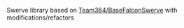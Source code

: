 Swerve library based on [Team364/BaseFalconSwerve](https://github.com/Team364/BaseFalconSwerve) with modifications/refactors